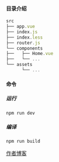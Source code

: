 #### 目录介绍
```js
src
├── app.vue
├── index.js
├── index.less
├── router.js
└── components
├──   ├── Home.vue
├──   └── ...
└── assets
      └── ...
```


#### 命令


##### 运行
```js
npm run dev
```

##### 编译
```js
npm run build
```

[作者博客](http://vueadmin.com)